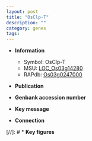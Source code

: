 ```yaml
---
layout: post
title: "OsClp-T"
description: ""
category: genes
tags: 
---
```


* **Information**  
    + Symbol: OsClp-T  
    + MSU: [LOC_Os03g14280](http://rice.uga.edu/cgi-bin/ORF_infopage.cgi?orf=LOC_Os03g14280)  
    + RAPdb: [Os03g0247000](http://rapdb.dna.affrc.go.jp/viewer/gbrowse_details/irgsp1?name=Os03g0247000)  

* **Publication**  

* **Genbank accession number**  

* **Key message**  

* **Connection**  

[//]: # * **Key figures**  


